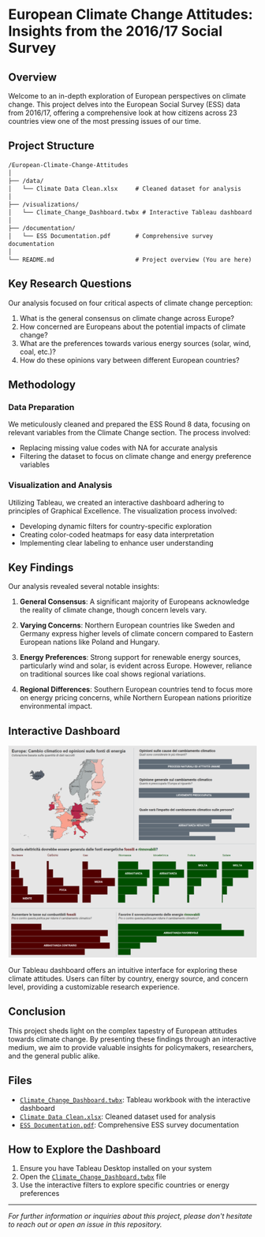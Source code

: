 # European Climate Change Attitudes: Insights from the 2016/17 Social Survey

## Overview

Welcome to an in-depth exploration of European perspectives on climate change. This project delves into the European Social Survey (ESS) data from 2016/17, offering a comprehensive look at how citizens across 23 countries view one of the most pressing issues of our time.

## Project Structure

```
/European-Climate-Change-Attitudes
│
├── /data/
│   └── Climate Data Clean.xlsx     # Cleaned dataset for analysis
│
├── /visualizations/
│   └── Climate_Change_Dashboard.twbx # Interactive Tableau dashboard
│
├── /documentation/
│   └── ESS Documentation.pdf       # Comprehensive survey documentation
│
└── README.md                       # Project overview (You are here)
```

## Key Research Questions

Our analysis focused on four critical aspects of climate change perception:

1. What is the general consensus on climate change across Europe?
2. How concerned are Europeans about the potential impacts of climate change?
3. What are the preferences towards various energy sources (solar, wind, coal, etc.)?
4. How do these opinions vary between different European countries?

## Methodology

### Data Preparation
We meticulously cleaned and prepared the ESS Round 8 data, focusing on relevant variables from the Climate Change section. The process involved:
- Replacing missing value codes with NA for accurate analysis
- Filtering the dataset to focus on climate change and energy preference variables

### Visualization and Analysis
Utilizing Tableau, we created an interactive dashboard adhering to principles of Graphical Excellence. The visualization process involved:
- Developing dynamic filters for country-specific exploration
- Creating color-coded heatmaps for easy data interpretation
- Implementing clear labeling to enhance user understanding

## Key Findings

Our analysis revealed several notable insights:

1. **General Consensus**: A significant majority of Europeans acknowledge the reality of climate change, though concern levels vary.

2. **Varying Concerns**: Northern European countries like Sweden and Germany express higher levels of climate concern compared to Eastern European nations like Poland and Hungary.

3. **Energy Preferences**: Strong support for renewable energy sources, particularly wind and solar, is evident across Europe. However, reliance on traditional sources like coal shows regional variations.

4. **Regional Differences**: Southern European countries tend to focus more on energy pricing concerns, while Northern European nations prioritize environmental impact.

## Interactive Dashboard
![Dashboard Screenshot](data/Europe-Climate-Change-Dashboard.png)

Our Tableau dashboard offers an intuitive interface for exploring these climate attitudes. Users can filter by country, energy source, and concern level, providing a customizable research experience.

## Conclusion

This project sheds light on the complex tapestry of European attitudes towards climate change. By presenting these findings through an interactive medium, we aim to provide valuable insights for policymakers, researchers, and the general public alike.

## Files

- [`Climate_Change_Dashboard.twbx`](visualizations/Climate_Change_Dashboard.twbx): Tableau workbook with the interactive dashboard
- [`Climate Data Clean.xlsx`](data/Climate%20Data%20Clean.xlsx): Cleaned dataset used for analysis
- [`ESS Documentation.pdf`](documentation/ESS%20Documentation.pdf): Comprehensive ESS survey documentation

## How to Explore the Dashboard

1. Ensure you have Tableau Desktop installed on your system
2. Open the [`Climate_Change_Dashboard.twbx`](visualizations/Climate_Change_Dashboard.twbx) file
3. Use the interactive filters to explore specific countries or energy preferences

---

*For further information or inquiries about this project, please don't hesitate to reach out or open an issue in this repository.*

